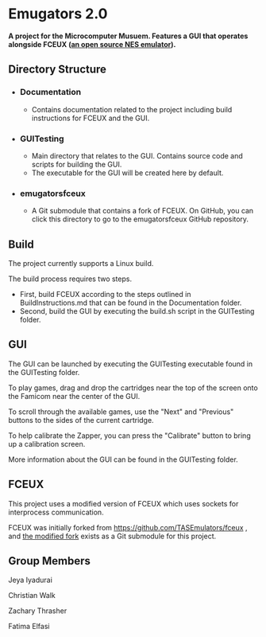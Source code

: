 # Emugators 2.0

**A project for the Microcomputer Musuem. Features a GUI that operates alongside FCEUX ([an open source NES emulator](https://github.com/TASEmulators/fceux)).**

## Directory Structure

* ### Documentation
    - Contains documentation related to the project including build instructions for FCEUX and the GUI.
* ### GUITesting
    - Main directory that relates to the GUI. Contains source code and scripts for building the GUI. 
    - The executable for the GUI will be created here by default.
* ### emugatorsfceux
    - A Git submodule that contains a fork of FCEUX. On GitHub, you can click this directory to go to the emugatorsfceux GitHub repository.

## Build

The project currently supports a Linux build.

The build process requires two steps.

* First, build FCEUX according to the steps outlined in BuildInstructions.md that can be found in the Documentation folder.
* Second, build the GUI by executing the build.sh script in the GUITesting folder.

## GUI

The GUI can be launched by executing the GUITesting executable found in the GUITesting folder.

To play games, drag and drop the cartridges near the top of the screen onto the Famicom near the center of the GUI. 

To scroll through the available games, use the "Next" and "Previous" buttons to the sides of the current cartridge.

To help calibrate the Zapper, you can press the "Calibrate" button to bring up a calibration screen.

More information about the GUI can be found in the GUITesting folder.

## FCEUX

This project uses a modified version of FCEUX which uses sockets for interprocess communication.

FCEUX was initially forked from https://github.com/TASEmulators/fceux , and [the modified fork](https://github.com/Emu-gators/emugatorsfceux) exists as a Git submodule for this project.

## Group Members
Jeya Iyadurai

Christian Walk

Zachary Thrasher

Fatima Elfasi
